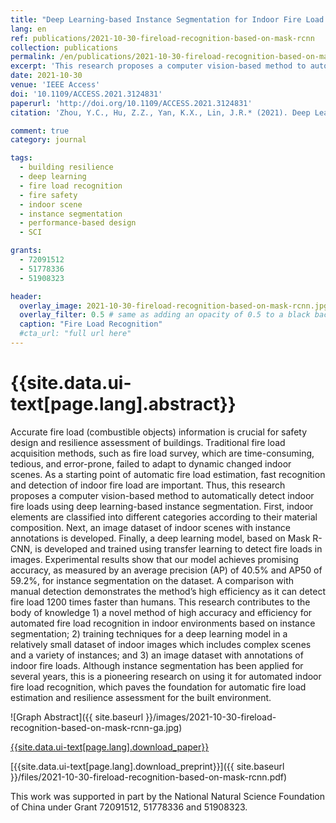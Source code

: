 ```yaml
---
title: "Deep Learning-based Instance Segmentation for Indoor Fire Load Recognition"
lang: en
ref: publications/2021-10-30-fireload-recognition-based-on-mask-rcnn
collection: publications
permalink: /en/publications/2021-10-30-fireload-recognition-based-on-mask-rcnn
excerpt: 'This research proposes a computer vision-based method to automatically detect indoor fire loads using deep learning-based instance segmentation; an image dataset of indoor scenes with various fire load instances annotated is also developed. Although instance segmentation has been applied for several years, this is a pioneering research on using it for automated indoor fire load recognition, which paves the foundation to automatic fire load estimation and resilience assessment for the built environment.'
date: 2021-10-30
venue: 'IEEE Access'
doi: '10.1109/ACCESS.2021.3124831'
paperurl: 'http://doi.org/10.1109/ACCESS.2021.3124831'
citation: 'Zhou, Y.C., Hu, Z.Z., Yan, K.X., Lin, J.R.* (2021). Deep Learning-based Instance Segmentation for Indoor Fire Load Recognition. <i>IEEE Access</i>, 9, xxx-xxx. doi: 10.1109/ACCESS.2021.3124831'

comment: true
category: journal

tags: 
  - building resilience
  - deep learning
  - fire load recognition
  - fire safety
  - indoor scene
  - instance segmentation
  - performance-based design
  - SCI

grants:
  - 72091512
  - 51778336
  - 51908323

header:
  overlay_image: 2021-10-30-fireload-recognition-based-on-mask-rcnn.jpg
  overlay_filter: 0.5 # same as adding an opacity of 0.5 to a black background
  caption: "Fire Load Recognition"
  #cta_url: "full url here"
---
```



{{site.data.ui-text[page.lang].abstract}}
====

Accurate fire load (combustible objects) information is crucial for safety design and resilience assessment of buildings. Traditional fire load acquisition methods, such as fire load survey, which are time-consuming, tedious, and error-prone, failed to adapt to dynamic changed indoor scenes. As a starting point of automatic fire load estimation, fast recognition and detection of indoor fire load are important. Thus, this research proposes a computer vision-based method to automatically detect indoor fire loads using deep learning-based instance segmentation. First, indoor elements are classified into different categories according to their material composition. Next, an image dataset of indoor scenes with instance annotations is developed. Finally, a deep learning model, based on Mask R-CNN, is developed and trained using transfer learning to detect fire loads in images. Experimental results show that our model achieves promising accuracy, as measured by an average precision (AP) of 40.5% and AP50 of 59.2%, for instance segmentation on the dataset. A comparison with manual detection demonstrates the method’s high efficiency as it can detect fire load 1200 times faster than humans. This research contributes to the body of knowledge 1) a novel method of high accuracy and efficiency for automated fire load recognition in indoor environments based on instance segmentation; 2) training techniques for a deep learning model in a relatively small dataset of indoor images which includes complex scenes and a variety of instances; and 3) an image dataset with annotations of indoor fire loads. Although instance segmentation has been applied for several years, this is a pioneering research on using it for automated indoor fire load recognition, which paves the foundation for automatic fire load estimation and resilience assessment for the built environment.

![Graph Abstract]({{ site.baseurl }}/images/2021-10-30-fireload-recognition-based-on-mask-rcnn-ga.jpg)

[{{site.data.ui-text[page.lang].download_paper}}]({{page.paperurl}})

[{{site.data.ui-text[page.lang].download_preprint}}]({{ site.baseurl }}/files/2021-10-30-fireload-recognition-based-on-mask-rcnn.pdf)

This work was supported in part by the National Natural Science Foundation of China under Grant 72091512, 51778336 and 51908323.